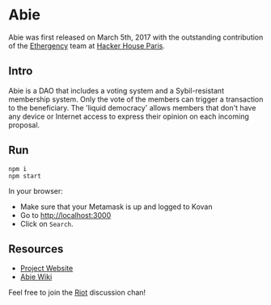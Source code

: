 # Abie

Abie was first released on March 5th, 2017 with the outstanding contribution of the [Ethergency](https://twitter.com/ethergency) team at [Hacker House Paris](http://www.hackerhouse.paris/).

## Intro

Abie is a DAO that includes a voting system and a Sybil-resistant membership system. Only the vote of the members can trigger a transaction to the beneficiary. The 'liquid democracy' allows members that don't have any device or Internet access to express their opinion on each incoming proposal.

## Run

```
npm i
npm start
```

In your browser:

* Make sure that your Metamask is up and logged to Kovan
* Go to [http://localhost:3000](http://localhost:3000)
* Click on `Search`.

## Resources

* [Project Website](http://abie.fund/)
* [Abie Wiki](https://github.com/AbieFund/abie/wiki/Abie-Wiki)

Feel free to join the [Riot](https://riot.im/app/#/room/#abie:matrix.org) discussion chan!
